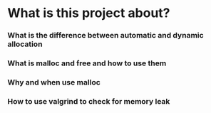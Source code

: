 # What is this project about?

### What is the difference between automatic and dynamic allocation
### What is malloc and free and how to use them
### Why and when use malloc
### How to use valgrind to check for memory leak
